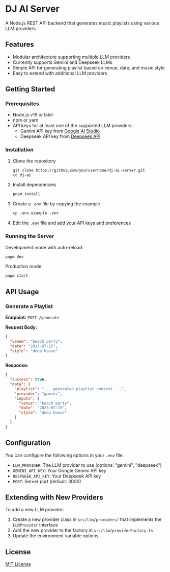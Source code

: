 # DJ AI Server

A Node.js REST API backend that generates music playlists using various LLM providers.

## Features

- Modular architecture supporting multiple LLM providers
- Currently supports Gemini and Deepseek LLMs
- Simple API for generating playlist based on venue, date, and music style
- Easy to extend with additional LLM providers

## Getting Started

### Prerequisites

- Node.js v16 or later
- npm or yarn
- API keys for at least one of the supported LLM providers:
  - Gemini API key from [Google AI Studio](https://ai.google.dev/)
  - Deepseek API key from [Deepseek API](https://platform.deepseek.com/)

### Installation

1. Clone the repository
   ```bash
   git clone https://github.com/yourusername/dj-ai-server.git
   cd dj-ai
   ```

2. Install dependencies
   ```bash
   pnpm install
   ```

3. Create a `.env` file by copying the example
   ```bash
   cp .env.example .env
   ```

4. Edit the `.env` file and add your API keys and preferences

### Running the Server

Development mode with auto-reload:
```bash
pnpm dev
```

Production mode:
```bash
pnpm start
```

## API Usage

### Generate a Playlist

**Endpoint:** `POST /generate`

**Request Body:**
```json
{
  "venue": "beach party",
  "date": "2023-07-15",
  "style": "deep house"
}
```

**Response:**
```json
{
  "success": true,
  "data": {
    "playlist": "... generated playlist content ...",
    "provider": "gemini",
    "inputs": {
      "venue": "beach party",
      "date": "2023-07-15",
      "style": "deep house"
    }
  }
}
```

## Configuration

You can configure the following options in your `.env` file:

- `LLM_PROVIDER`: The LLM provider to use (options: "gemini", "deepseek")
- `GEMINI_API_KEY`: Your Google Gemini API key
- `DEEPSEEK_API_KEY`: Your Deepseek API key
- `PORT`: Server port (default: 3000)

## Extending with New Providers

To add a new LLM provider:

1. Create a new provider class in `src/llm/providers/` that implements the `LLMProvider` interface
2. Add the new provider to the factory in `src/llm/providerFactory.ts`
3. Update the environment variable options

## License

[MIT License](LICENSE) 